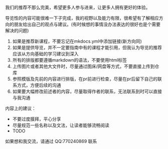 我们的推荐不那么完美，希望更多人参与进来，让更多人拥有更好的体验。

导览性的内容可能很难一下子完成，我的视野以及能力有限，很希望有了解相应方向的朋友给出自己的观点与建议。(有时候想的事情没办法表达的很好也是个需要解决的问题) 

1. 如果是推荐新课程，不要忘记在mkdocs.yml中添加链接(新方向同)
2. 如果是提供导览，并不一定要指南中有的课程才能引用，但我认为导览的推荐应该从方向基础的学习建议到深入
3. 所有的排版都要遵循markdown的语法，不要使用html标签
4. 上传图片或者其他大文件时，尽量通过图床/网盘等方式，不要直接上传到仓库
5. 参照模版及先前的内容进行排版，在pr前进行检查，尽量在pr后留下自己的联系方式，方便后续的沟通
6. 如果要大幅修改前述者的内容，尽量取得作者的联系，无法联系到时可以直接与我沟通

内容上的建议：

- 不要过度膜拜，平心分享
- 尽量规范一些名称以及文法，让读者能够流畅阅读
- TODO

如果想和我交流，请通过 QQ:770240869 联系